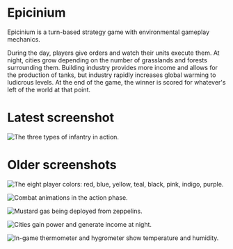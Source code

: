 # Epicinium

Epicinium is a turn-based strategy game with environmental gameplay mechanics.

During the day, players give orders and watch their units execute them.
At night, cities grow depending on the number of grasslands and forests surrounding them.
Building industry provides more income and allows for the production of tanks,
but industry rapidly increases global warming to ludicrous levels.
At the end of the game, the winner is scored for whatever's left of the world at that point.

# Latest screenshot

![The three types of infantry in action.](https://i.imgur.com/8JWZTbZ.gif "The three types of infantry in action.")

# Older screenshots

![The eight player colors: red, blue, yellow, teal, black, pink, indigo, purple.](https://i.imgur.com/uIy8fA0.png "The eight player colors: red, blue, yellow, teal, black, pink, indigo, purple.")

![Combat animations in the action phase.](https://i.imgur.com/reFeOO8.gif "Combat animations in the action phase.")

![Mustard gas being deployed from zeppelins.](https://i.imgur.com/ZAE7tFv.gif "Mustard gas being deployed from zeppelins.")

![Cities gain power and generate income at night.](https://i.imgur.com/I6T3yXM.gif "Cities gain power and generate income at night.")

![In-game thermometer and hygrometer show temperature and humidity.](https://i.imgur.com/dfVCk0q.gif "In-game thermometer and hygrometer show temperature and humidity.")
